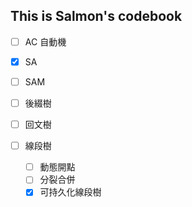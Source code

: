 ## This is Salmon's codebook
- [ ] AC 自動機
- [x] SA
- [ ] SAM
- [ ] 後綴樹
- [ ] 回文樹

- [ ] 線段樹
    - [ ] 動態開點
    - [ ] 分裂合併
    - [x] 可持久化線段樹
